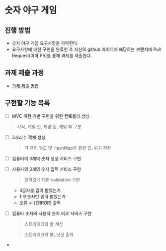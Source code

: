 # 숫자 야구 게임
## 진행 방법
* 숫자 야구 게임 요구사항을 파악한다.
* 요구사항에 대한 구현을 완료한 후 자신의 github 아이디에 해당하는 브랜치에 Pull Request(이하 PR)를 통해 과제를 제출한다.

## 과제 제출 과정
* [과제 제출 방법](https://github.com/next-step/nextstep-docs/tree/master/precourse)


## 구현할 기능 목록

- [ ] MVC 패턴 기반 구현을 위한 컨트롤러 생성

 >시작, 게임 전, 게임 중, 게임 후 구분
- [ ] 3자리수 객체 생성
  
  > 각 자리 필드 및 HashMap을 통한 값, 위치 저장
- [ ] 컴퓨터의 3개의 숫자 생성 서비스 구현
- [ ] 사용자의 3개의 숫자 입력 서비스 구현
  
  > 입력값에 대한 validation 구현
  - 3글자를 입력 받았는가
  - 1-9 숫자만 입력 받았는가
  - 오류 시 [ERROR] 출력
- [ ] 컴퓨타 숫자와 사용자 숫자 비교 서비스 구현
  
  >스트라이크와 볼 계산

  >스트라이크와 볼, 낫싱 출력
- 
